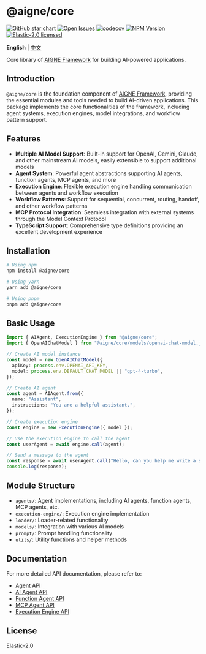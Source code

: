 # @aigne/core

[![GitHub star chart](https://img.shields.io/github/stars/AIGNE-io/aigne-framework?style=flat-square)](https://star-history.com/#AIGNE-io/aigne-framework)
[![Open Issues](https://img.shields.io/github/issues-raw/AIGNE-io/aigne-framework?style=flat-square)](https://github.com/AIGNE-io/aigne-framework/issues)
[![codecov](https://codecov.io/gh/AIGNE-io/aigne-framework/graph/badge.svg?token=DO07834RQL)](https://codecov.io/gh/AIGNE-io/aigne-framework)
[![NPM Version](https://img.shields.io/npm/v/@aigne/core)](https://www.npmjs.com/package/@aigne/core)
[![Elastic-2.0 licensed](https://img.shields.io/npm/l/@aigne/core)](https://github.com/AIGNE-io/aigne-framework/blob/main/LICENSE)

**English** | [中文](README.zh.md)

Core library of [AIGNE Framework](https://github.com/AIGNE-io/aigne-framework) for building AI-powered applications.

## Introduction

`@aigne/core` is the foundation component of [AIGNE Framework](https://github.com/AIGNE-io/aigne-framework), providing the essential modules and tools needed to build AI-driven applications. This package implements the core functionalities of the framework, including agent systems, execution engines, model integrations, and workflow pattern support.

## Features

- **Multiple AI Model Support**: Built-in support for OpenAI, Gemini, Claude, and other mainstream AI models, easily extensible to support additional models
- **Agent System**: Powerful agent abstractions supporting AI agents, function agents, MCP agents, and more
- **Execution Engine**: Flexible execution engine handling communication between agents and workflow execution
- **Workflow Patterns**: Support for sequential, concurrent, routing, handoff, and other workflow patterns
- **MCP Protocol Integration**: Seamless integration with external systems through the Model Context Protocol
- **TypeScript Support**: Comprehensive type definitions providing an excellent development experience

## Installation

```bash
# Using npm
npm install @aigne/core

# Using yarn
yarn add @aigne/core

# Using pnpm
pnpm add @aigne/core
```

## Basic Usage

```typescript
import { AIAgent, ExecutionEngine } from "@aigne/core";
import { OpenAIChatModel } from "@aigne/core/models/openai-chat-model.js";

// Create AI model instance
const model = new OpenAIChatModel({
  apiKey: process.env.OPENAI_API_KEY,
  model: process.env.DEFAULT_CHAT_MODEL || "gpt-4-turbo",
});

// Create AI agent
const agent = AIAgent.from({
  name: "Assistant",
  instructions: "You are a helpful assistant.",
});

// Create execution engine
const engine = new ExecutionEngine({ model });

// Use the execution engine to call the agent
const userAgent = await engine.call(agent);

// Send a message to the agent
const response = await userAgent.call("Hello, can you help me write a short article?");
console.log(response);
```

## Module Structure

- `agents/`: Agent implementations, including AI agents, function agents, MCP agents, etc.
- `execution-engine/`: Execution engine implementation
- `loader/`: Loader-related functionality
- `models/`: Integration with various AI models
- `prompt/`: Prompt handling functionality
- `utils/`: Utility functions and helper methods

## Documentation

For more detailed API documentation, please refer to:

- [Agent API](../../docs/apis/agent-api.md)
- [AI Agent API](../../docs/apis/ai-agent-api.md)
- [Function Agent API](../../docs/apis/function-agent-api.md)
- [MCP Agent API](../../docs/apis/mcp-agent-api.md)
- [Execution Engine API](../../docs/apis/execution-engine-api.md)

## License

Elastic-2.0
